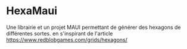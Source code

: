 # HexaMaui

Une librairie et un projet MAUI permettant de générer des hexagons de différentes sortes. en s'inspirant de l'article https://www.redblobgames.com/grids/hexagons/